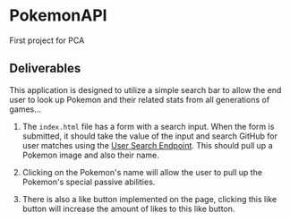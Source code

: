 # PokemonAPI
First project for PCA 

## Deliverables
This application is designed to utilize a simple search bar to allow the end user to look up Pokemon and their related stats from all generations of games...

1. The `index.html` file has a form with a search input. When the form is submitted, it should take the value of the input and search GitHub for user matches using the [User Search Endpoint](#https://pokeapi.co/api/v2/pokemon/${name}). This should pull up a Pokemon image and also their name.

2. Clicking on the Pokemon's name will allow the user to pull up the Pokemon's special passive abilities.

3. There is also a like button implemented on the page, clicking this like button will increase the amount of likes to this like button.



